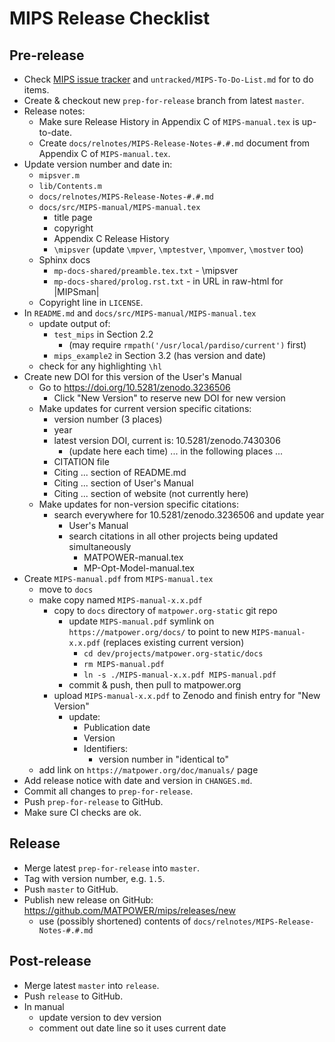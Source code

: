 MIPS Release Checklist
======================


Pre-release
-----------
- Check [MIPS issue tracker](https://github.com/MATPOWER/mips/issues)
  and `untracked/MIPS-To-Do-List.md` for to do items.
- Create & checkout new `prep-for-release` branch from latest `master`.
- Release notes:
  - Make sure Release History in Appendix C of `MIPS-manual.tex` is
    up-to-date.
  - Create `docs/relnotes/MIPS-Release-Notes-#.#.md` document from
    Appendix C of `MIPS-manual.tex`.
- Update version number and date in:
  - `mipsver.m`
  - `lib/Contents.m`
  - `docs/relnotes/MIPS-Release-Notes-#.#.md`
  - `docs/src/MIPS-manual/MIPS-manual.tex`
    - title page
    - copyright
    - Appendix C Release History
    - `\mipsver` (update `\mpver`, `\mptestver`, `\mpomver`, `\mostver` too)
  - Sphinx docs
    - `mp-docs-shared/preamble.tex.txt` - \mipsver
    - `mp-docs-shared/prolog.rst.txt` - in URL in raw-html for |MIPSman|
  - Copyright line in `LICENSE`.
- In `README.md` and `docs/src/MIPS-manual/MIPS-manual.tex`
  - update output of:
    - `test_mips` in Section 2.2
      - (may require `rmpath('/usr/local/pardiso/current')` first)
    - `mips_example2` in Section 3.2 (has version and date)
  - check for any highlighting `\hl`
- Create new DOI for this version of the User's Manual
  - Go to https://doi.org/10.5281/zenodo.3236506
    - Click "New Version" to reserve new DOI for new version
  - Make updates for current version specific citations:
    - version number (3 places)
    - year
    - latest version DOI, current is: 10.5281/zenodo.7430306
      - (update here each time)
    ... in the following places ...
    - CITATION file
    - Citing ... section of README.md
    - Citing ... section of User's Manual
    - Citing ... section of website (not currently here)
  - Make updates for non-version specific citations:
    - search everywhere for 10.5281/zenodo.3236506 and update year
      - User's Manual
      - search citations in all other projects being updated simultaneously
        - MATPOWER-manual.tex
        - MP-Opt-Model-manual.tex
- Create `MIPS-manual.pdf` from `MIPS-manual.tex`
  - move to `docs`
  - make copy named `MIPS-manual-x.x.pdf`
    - copy to `docs` directory of `matpower.org-static` git repo
      - update `MIPS-manual.pdf` symlink on `https://matpower.org/docs/` to point
        to new `MIPS-manual-x.x.pdf` (replaces existing current version)
        - `cd dev/projects/matpower.org-static/docs`
        - `rm MIPS-manual.pdf`
        - `ln -s ./MIPS-manual-x.x.pdf MIPS-manual.pdf`
      - commit & push, then pull to matpower.org
    - upload `MIPS-manual-x.x.pdf` to Zenodo and finish entry for "New Version"
      - update:
        - Publication date
        - Version
        - Identifiers:
          - version number in "identical to"
  - add link on `https://matpower.org/doc/manuals/` page
- Add release notice with date and version in `CHANGES.md`.
- Commit all changes to `prep-for-release`.
- Push `prep-for-release` to GitHub.
- Make sure CI checks are ok.


Release
-------
- Merge latest `prep-for-release` into `master`.
- Tag with version number, e.g. `1.5`.
- Push `master` to GitHub.
- Publish new release on GitHub: https://github.com/MATPOWER/mips/releases/new
  - use (possibly shortened) contents of `docs/relnotes/MIPS-Release-Notes-#.#.md`


Post-release
------------
- Merge latest `master` into `release`.
- Push `release` to GitHub.
- In manual
  - update version to dev version
  - comment out date line so it uses current date
